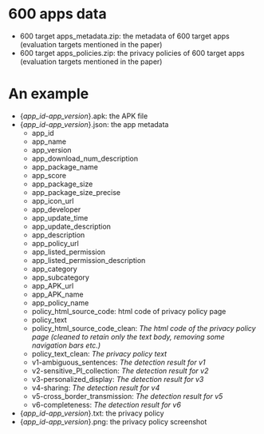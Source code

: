 # 600 apps data
+ 600 target apps_metadata.zip: the metadata of 600 target apps (evaluation targets mentioned in the paper)
+ 600 target apps_policies.zip: the privacy policies of 600 target apps (evaluation targets mentioned in the paper)

# An example
+ {_app_id_-_app_version_}.apk: the APK file
+ {_app_id_-_app_version_}.json: the app metadata
  + app_id
  + app_name
  + app_version
  + app_download_num_description
  + app_package_name
  + app_score
  + app_package_size
  + app_package_size_precise
  + app_icon_url
  + app_developer
  + app_update_time
  + app_update_description
  + app_description
  + app_policy_url
  + app_listed_permission
  + app_listed_permission_description
  + app_category
  + app_subcategory
  + app_APK_url
  + app_APK_name
  + app_policy_name
  + policy_html_source_code: html code of privacy policy page
  + policy_text
  + policy_html_source_code_clean: _The html code of the privacy policy page (cleaned to retain only the text body, removing some navigation bars etc.)_
  + policy_text_clean: _The privacy policy text_
  + v1-ambiguous_sentences: _The detection result for v1_
  + v2-sensitive_PI_collection: _The detection result for v2_
  + v3-personalized_display: _The detection result for v3_
  + v4-sharing: _The detection result for v4_
  + v5-cross_border_transmission: _The detection result for v5_
  + v6-completeness: _The detection result for v6_
+ {_app_id_-_app_version_}.txt: the privacy policy
+ {_app_id_-_app_version_}.png: the privacy policy screenshot
